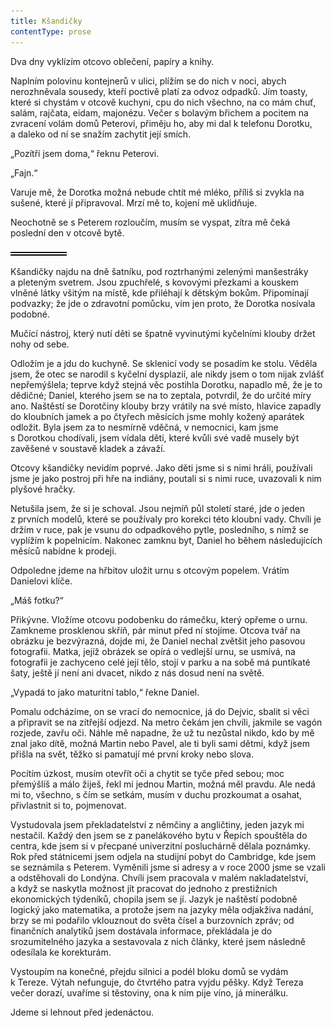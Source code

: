 ```yaml
---
title: Kšandičky
contentType: prose
---
```


<section>

Dva dny vyklízím otcovo oblečení, papíry a knihy.

Naplním polovinu kontejnerů v ulici, plížím se do nich v noci, abych nerozhněvala sousedy, kteří poctivě platí za odvoz odpadků. Jím toasty, které si chystám v otcově kuchyni, cpu do nich všechno, na co mám chuť, salám, rajčata, eidam, majonézu. Večer s bolavým břichem a pocitem na zvracení volám domů Peterovi, přiměju ho, aby mi dal k telefonu Dorotku, a daleko od ní se snažím zachytit její smích.

„Pozítří jsem doma,“ řeknu Peterovi.

„Fajn.“

Varuje mě, že Dorotka možná nebude chtít mé mléko, příliš si zvykla na sušené, které jí připravoval. Mrzí mě to, kojení mě uklidňuje.

Neochotně se s Peterem rozloučím, musím se vyspat, zítra mě čeká poslední den v otcově bytě.

![divider.png](./resources/divider_opt.png)

Kšandičky najdu na dně šatníku, pod roztrhanými zelenými manšestráky a pleteným svetrem. Jsou zpuchřelé, s kovovými přezkami a kouskem vlněné látky všitým na místě, kde přiléhají k dětským bokům. Připomínají podvazky; že jde o zdravotní pomůcku, vím jen proto, že Dorotka nosívala podobné.

Mučící nástroj, který nutí děti se špatně vyvinutými kyčelními klouby držet nohy od sebe.

Odložím je a jdu do kuchyně. Se sklenicí vody se posadím ke stolu. Věděla jsem, že otec se narodil s kyčelní dysplazií, ale nikdy jsem o tom nijak zvlášť nepřemýšlela; teprve když stejná věc postihla Dorotku, napadlo mě, že je to dědičné; Daniel, kterého jsem se na to zeptala, potvrdil, že do určité míry ano. Naštěstí se Dorotčiny klouby brzy vrátily na své místo, hlavice zapadly do kloubních jamek a po čtyřech měsících jsme mohly kožený aparátek odložit. Byla jsem za to nesmírně vděčná, v nemocnici, kam jsme s Dorotkou chodívali, jsem vídala děti, které kvůli své vadě musely být zavěšené v soustavě kladek a závaží.

Otcovy kšandičky nevidím poprvé. Jako děti jsme si s nimi hráli, používali jsme je jako postroj při hře na indiány, poutali si s nimi ruce, uvazovali k nim plyšové hračky.

Netušila jsem, že si je schoval. Jsou nejmíň půl století staré, jde o jeden z prvních modelů, které se používaly pro korekci této kloubní vady. Chvíli je držím v ruce, pak je vsunu do odpadkového pytle, posledního, s nímž se vyplížím k popelnicím. Nakonec zamknu byt, Daniel ho během následujících měsíců nabídne k prodeji.

Odpoledne jdeme na hřbitov uložit urnu s otcovým popelem. Vrátím Danielovi klíče.

„Máš fotku?“

Přikývne. Vložíme otcovu podobenku do rámečku, který opřeme o urnu. Zamkneme prosklenou skříň, pár minut před ní stojíme. Otcova tvář na obrázku je bezvýrazná, dojde mi, že Daniel nechal zvětšit jeho pasovou fotografii. Matka, jejíž obrázek se opírá o vedlejší urnu, se usmívá, na fotografii je zachyceno celé její tělo, stojí v parku a na sobě má puntíkaté šaty, ještě jí není ani dvacet, nikdo z nás dosud není na světě.

„Vypadá to jako maturitní tablo,“ řekne Daniel.

Pomalu odcházíme, on se vrací do nemocnice, já do Dejvic, sbalit si věci a připravit se na zítřejší odjezd. Na metro čekám jen chvíli, jakmile se vagón rozjede, zavřu oči. Náhle mě napadne, že už tu nezůstal nikdo, kdo by mě znal jako dítě, možná Martin nebo Pavel, ale ti byli sami dětmi, když jsem přišla na svět, těžko si pamatují mé první kroky nebo slova.

Pocítím úzkost, musím otevřít oči a chytit se tyče před sebou; moc přemýšlíš a málo žiješ, řekl mi jednou Martin, možná měl pravdu. Ale nedá mi to, všechno, s čím se setkám, musím v duchu prozkoumat a osahat, přivlastnit si to, pojmenovat.

Vystudovala jsem překladatelství z němčiny a angličtiny, jeden jazyk mi nestačil. Každý den jsem se z panelákového bytu v Řepích spouštěla do centra, kde jsem si v přecpané univerzitní posluchárně dělala poznámky. Rok před státnicemi jsem odjela na studijní pobyt do Cambridge, kde jsem se seznámila s Peterem. Vyměnili jsme si adresy a v roce 2000 jsme se vzali a odstěhovali do Londýna. Chvíli jsem pracovala v malém nakladatelství, a když se naskytla možnost jít pracovat do jednoho z prestižních ekonomických týdeníků, chopila jsem se jí. Jazyk je naštěstí podobně logický jako matematika, a protože jsem na jazyky měla odjakživa nadání, brzy se mi podařilo vklouznout do světa čísel a burzovních zpráv; od finančních analytiků jsem dostávala informace, překládala je do srozumitelného jazyka a sestavovala z nich články, které jsem následně odesílala ke korekturám.

Vystoupím na konečné, přejdu silnici a podél bloku domů se vydám k Tereze. Výtah nefunguje, do čtvrtého patra vyjdu pěšky. Když Tereza večer dorazí, uvaříme si těstoviny, ona k nim pije víno, já minerálku.

Jdeme si lehnout před jedenáctou.

</section>
